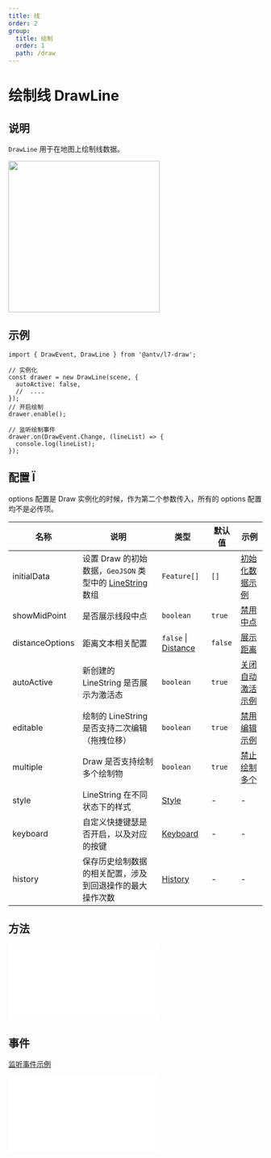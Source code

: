 ```yaml
---
title: 线
order: 2
group:
  title: 绘制
  order: 1
  path: /draw
---
```


# 绘制线 DrawLine

## 说明

`DrawLine` 用于在地图上绘制线数据。

<img src="https://gw.alipayobjects.com/mdn/rms_2591f5/afts/img/A*QHhySoSASjsAAAAAAAAAAAAAARQnAQ" width="300" />

## 示例

```tsx | pure
import { DrawEvent, DrawLine } from '@antv/l7-draw';

// 实例化
const drawer = new DrawLine(scene, {
  autoActive: false,
  //  ....
});
// 开启绘制
drawer.enable();

// 监听绘制事件
drawer.on(DrawEvent.Change, (lineList) => {
  console.log(lineList);
});
```

## 配置 Ï

options 配置是 Draw 实例化的时候，作为第二个参数传入，所有的 options 配置均不是必传项。

| 名称            | 说明                                                                                                                    | 类型                                                 | 默认值  | 示例                                                    |
| --------------- | ----------------------------------------------------------------------------------------------------------------------- | ---------------------------------------------------- | ------- | ------------------------------------------------------- |
| initialData     | 设置 Draw 的初始数据，`GeoJSON` 类型中的 [LineString](https://datatracker.ietf.org/doc/html/rfc7946#section-3.1.4) 数组 | `Feature[]`                                          | `[]`    | [初始化数据示例](/example/line/initial-data)            |
| showMidPoint    | 是否展示线段中点                                                                                                        | `boolean`                                            | `true`  | [禁用中点](/example/line/mid-point)                     |
| distanceOptions | 距离文本相关配置                                                                                                        | `false` &#124; [Distance](/docs/super/distance#配置) | `false` | [展示距离](/example/line/distance)                      |
| autoActive      | 新创建的 LineString 是否展示为激活态                                                                                    | `boolean`                                            | `true`  | [关闭自动激活示例](/example/line/auto-active)            |
| editable        | 绘制的 LineString 是否支持二次编辑（拖拽位移）                                                                          | `boolean`                                            | `true`  | [禁用编辑示例](/example/line/editable)                  |
| multiple        | Draw 是否支持绘制多个绘制物                                                                                             | `boolean`                                            | `true`  | [禁止绘制多个](/example/line/multiple#始终最多绘制一个) |
| style           | LineString 在不同状态下的样式                                                                                           | [Style](/docs/super/style#配置)                      | -       | -                                                       |
| keyboard        | 自定义快捷键瑟是否开启，以及对应的按键                                                                                  | [Keyboard](/docs/super/keyboard#配置)                | -       | -                                                       |
| history         | 保存历史绘制数据的相关配置，涉及到回退操作的最大操作次数                                                                | [History](/docs/super/history#配置)                  | -       | -                                                       |

## 方法

<embed src="../method.md"></embed>

## 事件

[监听事件示例](/example/line/event)

<embed src="../event.md"></embed>
